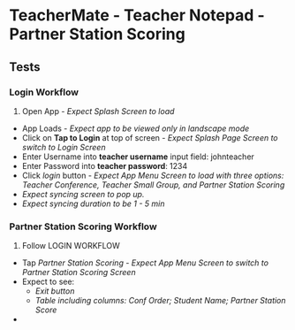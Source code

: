 # TeacherMate - Teacher Notepad - Partner Station Scoring

## Tests

### Login Workflow

1. Open App - *Expect Splash Screen to load*
* App Loads - *Expect app to be viewed only in landscape mode*
* Click on **Tap to Login** at top of screen - *Expect Splash Page Screen to switch to Login Screen*
* Enter Username into **teacher username** input field: johnteacher
* Enter Password into **teacher password**: 1234
* Click *login* button - *Expect App Menu Screen to load with three options: Teacher Conference, Teacher Small Group, and Partner Station Scoring*
* *Expect syncing screen to pop up.*
* *Expect syncing duration to be 1 - 5 min*

### Partner Station Scoring Workflow
1. Follow LOGIN WORKFLOW
* Tap *Partner Station Scoring* - *Expect App Menu Screen to switch to Partner Station Scoring Screen*
* Expect to see:
	- *Exit button*
	- *Table including columns: Conf Order; Student Name; Partner Station Score*
*